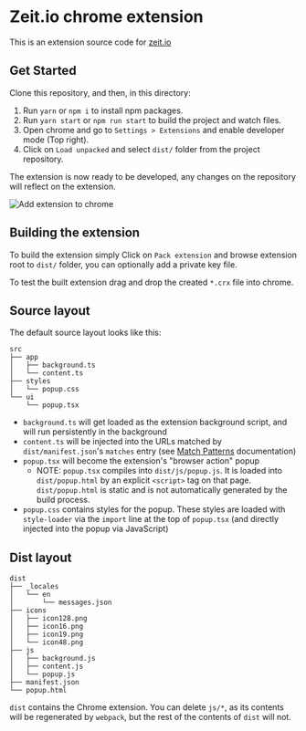 # Zeit.io chrome extension

This is an extension source code for [zeit.io](https://zeit.io/)

## Get Started

Clone this repository, and then, in this directory:

1. Run `yarn` or `npm i` to install npm packages.
2. Run `yarn start` or `npm run start` to build the project and watch files.
3. Open chrome and go to `Settings > Extensions` and enable developer mode (Top right).
4. Click on `Load unpacked` and select `dist/` folder from the project repository.

The extension is now ready to be developed, any changes on the repository will reflect on the extension.

![Add extension to chrome](https://i.imgur.com/umrnGJM.png)

## Building the extension

To build the extension simply Click on `Pack extension` and browse extension root to `dist/` folder, you can optionally add a private key file.

To test the built extension drag and drop the created `*.crx` file into chrome.

## Source layout

The default source layout looks like this:

```
src
├── app
│   ├── background.ts
│   └── content.ts
├── styles
│   └── popup.css
└── ui
    └── popup.tsx
```

* `background.ts` will get loaded as the extension background script, and will run persistently in the background
* `content.ts` will be injected into the URLs matched by `dist/manifest.json`'s `matches` entry (see [Match Patterns](https://developer.chrome.com/extensions/match_patterns) documentation)
* `popup.tsx` will become the extension's "browser action" popup
    * NOTE: `popup.tsx` compiles into `dist/js/popup.js`. It is loaded into `dist/popup.html` by an explicit `<script>` tag on that page. `dist/popup.html` is static and is not automatically generated by the build process.
* `popup.css` contains styles for the popup. These styles are loaded with `style-loader` via the `import` line at the top of `popup.tsx` (and directly injected into the popup via JavaScript)

## Dist layout

```
dist
├── _locales
│   └── en
│       └── messages.json
├── icons
│   ├── icon128.png
│   ├── icon16.png
│   ├── icon19.png
│   └── icon48.png
├── js
│   ├── background.js
│   ├── content.js
│   └── popup.js
├── manifest.json
└── popup.html
```

`dist` contains the Chrome extension. You can delete `js/*`, as its contents will be regenerated by `webpack`, but the rest of the contents of `dist` will not.